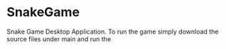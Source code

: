 # SnakeGame
 Snake Game Desktop Application. To run the game simply download the source files under main and run the 
